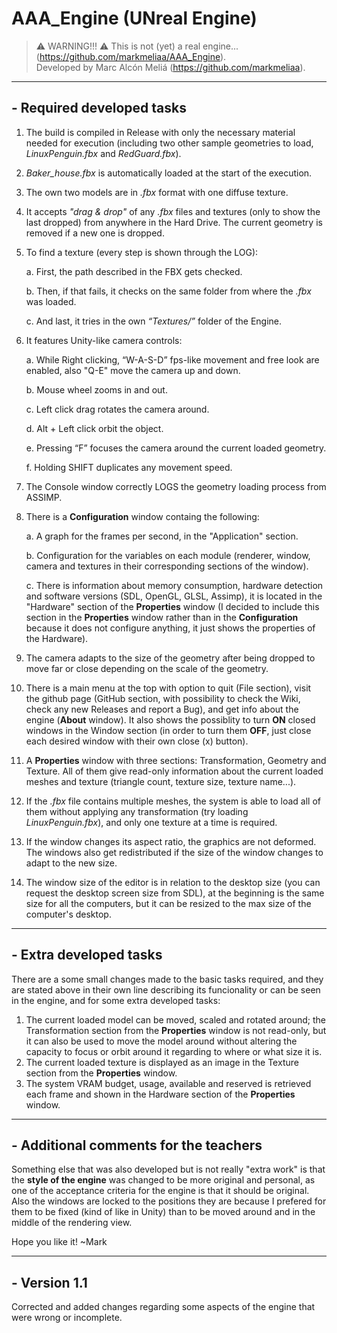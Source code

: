 # AAA_Engine (UNreal Engine)
>⚠️ WARNING!!! ⚠️️ This is not (yet) a real engine... (https://github.com/markmeliaa/AAA_Engine).                                                                   
>Developed by Marc Alcón Meliá (https://github.com/markmeliaa).

---
## - **Required developed tasks**
1. The build is compiled in Release with only the necessary material needed for execution
(including two other sample geometries to load, _LinuxPenguin.fbx_ and _RedGuard.fbx_).
2. _Baker_house.fbx_ is automatically loaded at the start of the execution.
3. The own two models are in _.fbx_ format with one diffuse texture.
4. It accepts _"drag & drop"_ of any _.fbx_ files and textures (only to show the last dropped) from anywhere in the Hard Drive. The current geometry is removed if a new one is dropped.
5. To find a texture (every step is shown through the LOG):

     a. First, the path described in the FBX gets checked.
     
     b. Then, if that fails, it checks on the same folder from where the _.fbx_ was loaded.
     
     c. And last, it tries in the own _“Textures/”_ folder of the Engine.
6. It features Unity-like camera controls:

     a. While Right clicking, “W-A-S-D” fps-like movement and free look are enabled, also "Q-E" move the camera up and down.
     
     b. Mouse wheel zooms in and out.
     
     c. Left click drag rotates the camera around.
     
     d. Alt + Left click orbit the object.
     
     e. Pressing “F” focuses the camera around the current loaded geometry.
     
     f. Holding SHIFT duplicates any movement speed.
7. The Console window correctly LOGS the geometry loading process from ASSIMP.
8. There is a **Configuration** window containg the following:

     a. A graph for the frames per second, in the "Application" section.
     
     b. Configuration for the variables on each module (renderer, window, camera and textures in their corresponding sections of the window).
     
     c. There is information about memory consumption, hardware detection and software versions (SDL, OpenGL, GLSL, Assimp), it is located in the "Hardware" section of the **Properties** window (I decided to include this section in the **Properties** window rather than in the **Configuration** because it does not configure anything, it just shows the properties of the Hardware).
9. The camera adapts to the size of the geometry after being dropped to move far or close depending on the scale of the geometry.
10. There is a main menu at the top with option to quit (File section), visit the github page (GitHub section, with possibility to check the Wiki, check any new Releases and report a Bug), and get info about the engine (**About** window). It also shows the possiblity to turn **ON** closed windows in the Window section (in order to turn them **OFF**, just close each desired window with their own close (x) button).
11. A **Properties** window with three sections: Transformation, Geometry and Texture. All of them give read-only information about the current loaded meshes and texture (triangle count, texture size, texture name...).
12. If the _.fbx_ file contains multiple meshes, the system is able to load all of them without
applying any transformation (try loading _LinuxPenguin.fbx_), and only one texture at a time is required.
13. If the window changes its aspect ratio, the graphics are not deformed. The windows also get redistributed if the size of the window changes to adapt to the new size.
14. The window size of the editor is in relation to the desktop size (you can request the desktop screen size from SDL), at the beginning is the same size for all the computers, but it can be resized to the max size of the computer's desktop.

---
## - **Extra developed tasks**
There are a some small changes made to the basic tasks required, and they are stated above in their own line describing its funcionality or can be seen in the engine, and for some extra developed tasks:
1. The current loaded model can be moved, scaled and rotated around; the Transformation section from the **Properties** window is not read-only, but it can also be used to move the model around without altering the capacity to focus or orbit around it regarding to where or what size it is.
2. The current loaded texture is displayed as an image in the Texture section from the **Properties** window.
3. The system VRAM budget, usage, available and reserved is retrieved each frame and shown in the Hardware section of the **Properties** window.

---
## - **Additional comments for the teachers**
Something else that was also developed but is not really "extra work" is that the **style of the engine** was changed to be more original and personal, as one of the acceptance criteria for the engine is that it should be original. Also the windows are locked to the positions they are because I prefered for them to be fixed (kind of like in Unity) than to be moved around and in the middle of the rendering view.

Hope you like it! ~Mark

---
## - **Version 1.1**
Corrected and added changes regarding some aspects of the engine that were wrong or incomplete.